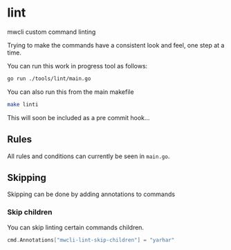 # lint

mwcli custom command linting

Trying to make the commands have a consistent look and feel, one step at a time.

You can run this work in progress tool as follows:

```sh
go run ./tools/lint/main.go
```

You can also run this from the main makefile

```sh
make linti
```

This will soon be included as a pre commit hook...

## Rules

All rules and conditions can currently be seen in `main.go`.

## Skipping

Skipping can be done by adding annotations to commands

### Skip children

You can skip linting certain commands children.

```go
cmd.Annotations["mwcli-lint-skip-children"] = "yarhar"
```

